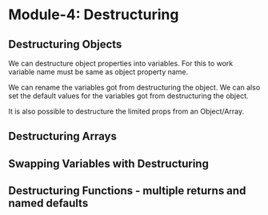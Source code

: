# Module-4: Destructuring

## Destructuring Objects

We can destructure object properties into variables.
For this to work variable name must be same as object property name.

We can rename the variables got from destructuring the object.
We can also set the default values for the variables got from destructuring the object.

It is also possible to destructure the limited props from an Object/Array.

## Destructuring Arrays

## Swapping Variables with Destructuring

## Destructuring Functions - multiple returns and named defaults

